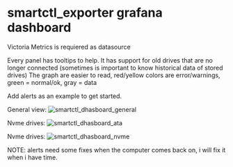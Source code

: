 # smartctl_exporter grafana dashboard

Victoria Metrics is requiered as datasource

Every panel has tooltips to help.
It has support for old drives that are no longer connected (sometimes is important to know historical data of stored drives)
The graph are easier to read, red/yellow colors are error/warnings,  green = normal/ok, gray = data

Add alerts as an example to get started.

General view:
![smartctl_dhasboard_general](https://github.com/user-attachments/assets/ce2bf433-258b-4b13-8bac-915314071f51)

Nvme drives:
![smartctl_dhasboard_ata](https://github.com/user-attachments/assets/2d2e89e6-779c-40b5-a315-fe8a40a4caf1)

Nvme drives:
![smartctl_dhasboard_nvme](https://github.com/user-attachments/assets/6a5d7d12-b32e-4cd3-a381-68947584f4a8)


NOTE: alerts need some fixes when the computer comes back on, i will fix it when i have time.
